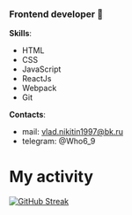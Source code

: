 ### Frontend developer 👋

**Skills**:
* HTML
* CSS
* JavaScript
* ReactJs
* Webpack
* Git

**Contacts**:
* mail: vlad.nikitin1997@bk.ru
* telegram: @Who6_9

# My activity

[![GitHub Streak](https://github-readme-streak-stats.herokuapp.com/?user=BeRealDude)](https://git.io/streak-stats)
